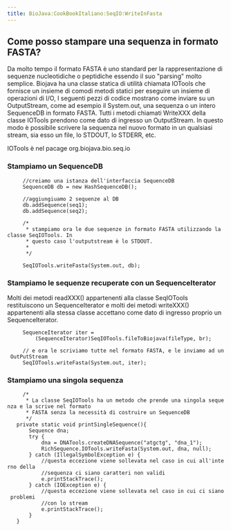```yaml
---
title: BioJava:CookBookItaliano:SeqIO:WriteInFasta
---
```


Come posso stampare una sequenza in formato FASTA?
--------------------------------------------------

Da molto tempo il formato FASTA è uno standard per la rappresentazione
di sequenze nucleotidiche o peptidiche essendo il suo "parsing" molto
semplice. Biojava ha una classe statica di utilità chiamata IOTools che
fornisce un insieme di comodi metodi statici per eseguire un insieme di
operazioni di I/O, I seguenti pezzi di codice mostrano come inviare su
un OutputStream, come ad esempio il System.out, una sequenza o un intero
SequenceDB in formato FASTA. Tutti i metodi chiamati WriteXXX della
classe IOTools prendono come dato di ingresso un OutputStream. In questo
modo è possibile scrivere la sequenza nel nuovo formato in un qualsiasi
stream, sia esso un file, lo STDOUT, lo STDERR, etc.

IOTools è nel pacage org.biojava.bio.seq.io

### Stampiamo un SequenceDB

<java>

`     //creiamo una istanza dell'interfaccia SequenceDB`  
`     SequenceDB db = new HashSequenceDB();`

`     //aggiungiuamo 2 sequenze al DB`  
`     db.addSequence(seq1);`  
`     db.addSequence(seq2);`

`     /*`  
`      * stampiamo ora le due sequenze in formato FASTA utilizzando la classe SeqIOTools. In`  
`      * questo caso l'outputstream è lo STDOUT.`  
`      * `  
`      */`

`     SeqIOTools.writeFasta(System.out, db);`

</java>

### Stampiamo le sequenze recuperate con un SequenceIterator

Molti dei metodi readXXX() appartenenti alla classe SeqIOTools
restituiscono un SequenceIterator e molti dei metodi writeXXX()
appartenenti alla stessa classe accettano come dato di ingresso proprio
un SequenceIterator.

<java>

`     SequenceIterator iter =`  
`         (SequenceIterator)SeqIOTools.fileToBiojava(fileType, br);`

`     // e ora le scriviamo tutte nel formato FASTA, e le inviamo ad un OutPutStream`  
`     SeqIOTools.writeFasta(System.out, iter);`

</java>

### Stampiamo una singola sequenza

<java>

`     /*`  
`      * La classe SeqIOTools ha un metodo che prende una singola sequenza e la scrive nel formato `  
`      * FASTA senza la necessità di costruire un SequenceDB`  
`      */`  
`   private static void printSingleSequence(){`  
`       Sequence dna;`  
`       try {`  
`           dna = DNATools.createDNASequence("atgctg", "dna_1");`  
`           RichSequence.IOTools.writeFasta(System.out, dna, null);`  
`       } catch (IllegalSymbolException e) {`  
`           //questa eccezione viene sollevata nel caso in cui all'interno della`  
`           //sequenza ci siano caratteri non validi`  
`           e.printStackTrace();`  
`       } catch (IOException e) {`  
`           //questa eccezione viene sollevata nel caso in cui ci siano problemi`  
`           //con lo stream`  
`           e.printStackTrace();`  
`       }       `  
`   }`

</java>
